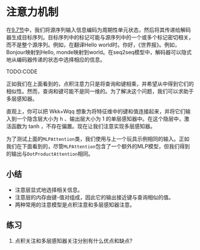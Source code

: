 

<!--
 * @version:
 * @Author:  StevenJokes https://github.com/StevenJokes
 * @Date: 2020-07-03 19:47:41
 * @LastEditors:  StevenJokes https://github.com/StevenJokes
 * @LastEditTime: 2020-07-03 19:54:38
 * @Description:
 * @TODO::
 * @Reference:
-->

# 注意力机制

在[9.7节](http://preview.d2l.ai/d2l-en/PR-1102/chapter_recurrent-modern/seq2seq.html#sec-seq2seq)中，我们将源序列输入信息编码为周期性单元状态，然后将其传递给解码器生成目标序列。目标序列中的标记可能与源序列中的一个或多个标记密切相关，而不是整个源序列。例如，在翻译Hello world时。你好，《世界报》。例如，Bonjour映射到Hello, monde映射到world。在seq2seq模型中，解码器可以隐式地从编码器传递的状态中选择相应的信息。

TODO:CODE

正如我们在上面看到的，点积注意力只是将查询和键相乘，并希望从中得到它们的相似性。然而，查询和键可能不是同一维的。为了解决这个问题，我们可以求助于多层感知器。

直观上，你可以把 Wkk+Wqq 想象为将特征维中的键和值连接起来，并将它们输入到一个隐含层大小为 h 、输出层大小为 1 的单层感知器中。在这个隐层中，激活函数为 tanh ，不存在偏置。现在让我们注意实现多层感知器。

为了测试上面的`MLPAttention`类，我们使用与上一个玩具示例相同的输入。正如我们在下面看到的，尽管`MLPAttention`包含了一个额外的MLP模型，但我们得到的输出与`DotProductAttention`相同。


## 小结

- 注意层显式地选择相关信息。
- 注意层的内存由键-值对组成，因此它的输出接近键与查询相似的值。
- 两种常用的注意模型是点积注意和多层感知器注意。

## 练习
1. 点积关注和多层感知器关注分别有什么优点和缺点?
